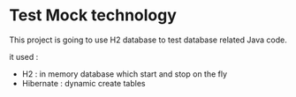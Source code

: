 Test Mock technology 
=========

This project is going to use H2 database to test database related Java code.

it used :
* H2 : in memory database which start and stop on the fly
* Hibernate : dynamic create tables 
